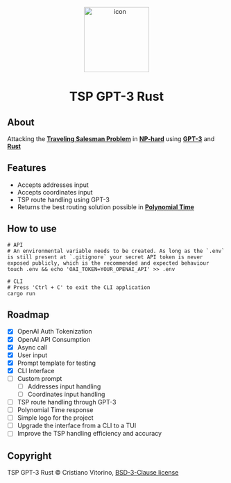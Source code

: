 <p align="center">
    <img src="" alt="icon" width="150"/>
</p>

<h1 align="center">
    TSP GPT-3 Rust
</h1>

## About
Attacking the [**Traveling Salesman Problem**](https://en.wikipedia.org/wiki/Travelling_salesman_problem) in [**NP-hard**](https://en.wikipedia.org/wiki/NP-hardness) using [**GPT-3**](https://openai.com/product) and [**Rust**](https://www.rust-lang.org/)

## Features
- Accepts addresses input
- Accepts coordinates input
- TSP route handling using GPT-3
- Returns the best routing solution possible in [**Polynomial Time**](https://mathworld.wolfram.com/PolynomialTime.html)

## How to use
```
# API
# An environmental variable needs to be created. As long as the `.env` is still present at `.gitignore` your secret API token is never exposed publicly, which is the recommended and expected behaviour
touch .env && echo 'OAI_TOKEN=YOUR_OPENAI_API' >> .env

# CLI
# Press 'Ctrl + C' to exit the CLI application
cargo run
```

## Roadmap
- [x] OpenAI Auth Tokenization
- [x] OpenAI API Consumption
- [x] Async call
- [x] User input
- [x] Prompt template for testing
- [x] CLI Interface
- [ ] Custom prompt
    - [ ] Addresses input handling
    - [ ] Coordinates input handling
- [ ] TSP route handling through GPT-3
- [ ] Polynomial Time response
- [ ] Simple logo for the project
- [ ] Upgrade the interface from a CLI to a TUI
- [ ] Improve the TSP handling efficiency and accuracy
## Copyright

TSP GPT-3 Rust © Cristiano Vitorino, [BSD-3-Clause license](https://opensource.org/licenses/BSD-3-Clause)
